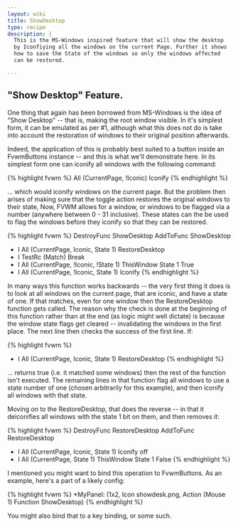 ```yaml
---
layout: wiki
title: ShowDesktop
type: recipe
description: |
  This is the MS-Windows inspired feature that will show the desktop
  by Iconfiying all the windows on the current Page. Further it shows
  how to save the State of the windows so only the windows affected
  can be restored.

---
```

## "Show Desktop" Feature.

One thing that again has been borrowed from MS-Windows is the idea of "Show
Desktop" -- that is, making the root window visible. In it's simplest form,
it can be emulated as per #1, although what this does not do is take into
account the restoration of windows to their original position afterwards.

Indeed, the application of this is probably best suited to a button inside
an FvwmButtons instance -- and this is what we'll demonstrate here. In its
simplest form one can iconify all windows with the following command:

{% highlight fvwm %}
All (CurrentPage, !Iconic) Iconify
{% endhighlight %}

... which would iconify windows on the current page. But the problem then
arises of making sure that the toggle action restores the original windows
to their state, Now, FVWM allows for a window, or windows to be flagged via
a number (anywhere between 0 - 31 inclusive). These states can the be used
to flag the windows before they iconify so that they can be restored.

{% highlight fvwm %}
DestroyFunc ShowDesktop
AddToFunc   ShowDesktop
+ I All (CurrentPage, Iconic, State 1) RestoreDesktop
+ I TestRc (Match) Break
+ I All (CurrentPage, !Iconic, !State 1) ThisWindow State 1 True
+ I All (CurrentPage, !Iconic, State 1) Iconify
{% endhighlight %}

In many ways this function works backwards -- the very first thing it does is
to look at all windows on the current page, that are iconic, and have a state
of one. If that matches, even for one window then the RestoreDesktop
function gets called. The reason why the check is done at the beginning of
this function rather than at the end (as logic might well dictate) is
because the window state flags get cleared -- invalidating the windows in
the first place.  The next line then checks the success of the first line.
If:

{% highlight fvwm %}
+ I All (CurrentPage, Iconic, State 1) RestoreDesktop
{% endhighlight %}

... returns true (i.e. it matched some windows) then the rest of the
function isn't executed. The remaining lines in that function flag all
windows to use a state number of one (chosen arbitrarily for this example),
and then iconify all windows with that state.

Moving on to the RestoreDesktop, that does the reverse -- in that it
deiconifies all windows with the state 1 bit on them, and then removes it:

{% highlight fvwm %}
DestroyFunc RestoreDesktop
AddToFunc   RestoreDesktop
+ I All (CurrentPage, Iconic, State 1) Iconify off
+ I All (CurrentPage, State 1) ThisWindow State 1 False
{% endhighlight %}

I mentioned you might want to bind this operation to FvwmButtons. As an
example, here's a part of a likely config:

{% highlight fvwm %}
*MyPanel: (1x2, Icon showdesk.png, Action (Mouse 1) Function ShowDesktop)
{% endhighlight %}

You might also bind that to a key binding, or some such.

